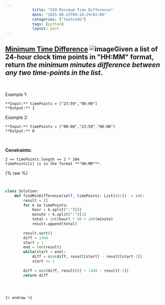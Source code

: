 ```yaml
---
            title: "539 Minimum Time Difference"
            date: "2025-08-23T09:18:29+02:00"
            categories: ["leetcode"]
            tags: [python]
            layout: post
---
```

            
## [Minimum Time Difference](https://leetcode.com/problems/minimum-time-difference) ![image](https://img.shields.io/badge/Difficulty-Medium-orange)Given a list of 24-hour clock time points in **"HH:MM"** format, return *the minimum **minutes** difference between any two time-points in the list*.

 

Example 1:

```
**Input:** timePoints = ["23:59","00:00"]
**Output:** 1

```

Example 2:

```
**Input:** timePoints = ["00:00","23:59","00:00"]
**Output:** 0

```

 

**Constraints:**

	2 <= timePoints.length <= 2 * 104
	timePoints[i] is in the format **"HH:MM"**.

{% raw %}


```python


class Solution:
    def findMinDifference(self, timePoints: List[str]) -> int:
        result = []
        for k in timePoints:
            hour = k.split(":")[0]
            minute = k.split(":")[1]
            total = int(hour) * 60 + int(minute)
            result.append(total)
        
        result.sort()
        diff = 1440
        start = 1
        end = len(result)
        while(start < end):
            diff = min(diff, result[start] - result[start-1])
            start += 1
        
        diff = min(diff, result[0] + 1440 - result[-1])
        return diff

        


{% endraw %}
```
